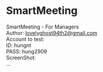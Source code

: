 # SmartMeeting</br>
SmartMeeting - For Managers</br>
Author: lovelyghost94th2@gmail.com</br>
Account to test:</br>
  ID: hungnt</br>
  PASS: hung2909</br>
ScreenShot:</br>
...
